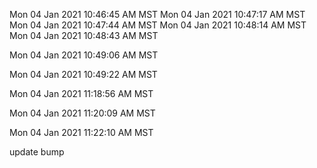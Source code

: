 Mon 04 Jan 2021 10:46:45 AM MST
Mon 04 Jan 2021 10:47:17 AM MST
Mon 04 Jan 2021 10:47:44 AM MST
Mon 04 Jan 2021 10:48:14 AM MST
Mon 04 Jan 2021 10:48:43 AM MST

Mon 04 Jan 2021 10:49:06 AM MST

Mon 04 Jan 2021 10:49:22 AM MST

Mon 04 Jan 2021 11:18:56 AM MST

Mon 04 Jan 2021 11:20:09 AM MST

Mon 04 Jan 2021 11:22:10 AM MST

update bump
